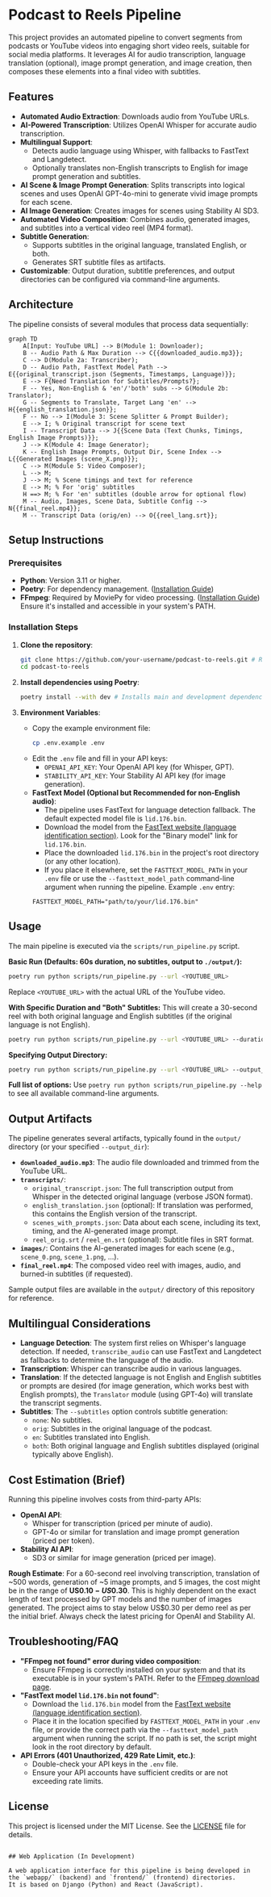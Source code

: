 # Podcast to Reels Pipeline

This project provides an automated pipeline to convert segments from podcasts or YouTube videos into engaging short video reels, suitable for social media platforms. It leverages AI for audio transcription, language translation (optional), image prompt generation, and image creation, then composes these elements into a final video with subtitles.

## Features

*   **Automated Audio Extraction**: Downloads audio from YouTube URLs.
*   **AI-Powered Transcription**: Utilizes OpenAI Whisper for accurate audio transcription.
*   **Multilingual Support**:
    *   Detects audio language using Whisper, with fallbacks to FastText and Langdetect.
    *   Optionally translates non-English transcripts to English for image prompt generation and subtitles.
*   **AI Scene & Image Prompt Generation**: Splits transcripts into logical scenes and uses OpenAI GPT-4o-mini to generate vivid image prompts for each scene.
*   **AI Image Generation**: Creates images for scenes using Stability AI SD3.
*   **Automated Video Composition**: Combines audio, generated images, and subtitles into a vertical video reel (MP4 format).
*   **Subtitle Generation**:
    *   Supports subtitles in the original language, translated English, or both.
    *   Generates SRT subtitle files as artifacts.
*   **Customizable**: Output duration, subtitle preferences, and output directories can be configured via command-line arguments.

## Architecture

The pipeline consists of several modules that process data sequentially:

```mermaid
graph TD
    A[Input: YouTube URL] --> B(Module 1: Downloader);
    B -- Audio Path & Max Duration --> C{{downloaded_audio.mp3}};
    C --> D(Module 2a: Transcriber);
    D -- Audio Path, FastText Model Path --> E{{original_transcript.json (Segments, Timestamps, Language)}};
    E --> F{Need Translation for Subtitles/Prompts?};
    F -- Yes, Non-English & 'en'/'both' subs --> G(Module 2b: Translator);
    G -- Segments to Translate, Target Lang 'en' --> H{{english_translation.json}};
    F -- No --> I(Module 3: Scene Splitter & Prompt Builder);
    E --> I; % Original transcript for scene text
    I -- Transcript Data --> J{{Scene Data (Text Chunks, Timings, English Image Prompts)}};
    J --> K(Module 4: Image Generator);
    K -- English Image Prompts, Output Dir, Scene Index --> L{{Generated Images (scene_X.png)}};
    C --> M(Module 5: Video Composer);
    L --> M;
    J --> M; % Scene timings and text for reference
    E --> M; % For 'orig' subtitles
    H ==> M; % For 'en' subtitles (double arrow for optional flow)
    M -- Audio, Images, Scene Data, Subtitle Config --> N{{final_reel.mp4}};
    M -- Transcript Data (orig/en) --> O{{reel_lang.srt}};
```

## Setup Instructions

### Prerequisites

*   **Python**: Version 3.11 or higher.
*   **Poetry**: For dependency management. ([Installation Guide](https://python-poetry.org/docs/#installation))
*   **FFmpeg**: Required by MoviePy for video processing. ([Installation Guide](https://ffmpeg.org/download.html)) Ensure it's installed and accessible in your system's PATH.

### Installation Steps

1.  **Clone the repository**:
    ```bash
    git clone https://github.com/your-username/podcast-to-reels.git # Replace with actual repo URL
    cd podcast-to-reels
    ```

2.  **Install dependencies using Poetry**:
    ```bash
    poetry install --with dev # Installs main and development dependencies
    ```

3.  **Environment Variables**:
    *   Copy the example environment file:
        ```bash
        cp .env.example .env
        ```
    *   Edit the `.env` file and fill in your API keys:
        *   `OPENAI_API_KEY`: Your OpenAI API key (for Whisper, GPT).
        *   `STABILITY_API_KEY`: Your Stability AI API key (for image generation).
    *   **FastText Model (Optional but Recommended for non-English audio)**:
        *   The pipeline uses FastText for language detection fallback. The default expected model file is `lid.176.bin`.
        *   Download the model from the [FastText website (language identification section)](https://fasttext.cc/docs/en/language-identification.html). Look for the "Binary model" link for `lid.176.bin`.
        *   Place the downloaded `lid.176.bin` in the project's root directory (or any other location).
        *   If you place it elsewhere, set the `FASTTEXT_MODEL_PATH` in your `.env` file or use the `--fasttext_model_path` command-line argument when running the pipeline.
        Example `.env` entry:
        ```
        FASTTEXT_MODEL_PATH="path/to/your/lid.176.bin"
        ```

## Usage

The main pipeline is executed via the `scripts/run_pipeline.py` script.

**Basic Run (Defaults: 60s duration, no subtitles, output to `./output/`):**
```bash
poetry run python scripts/run_pipeline.py --url <YOUTUBE_URL>
```
Replace `<YOUTUBE_URL>` with the actual URL of the YouTube video.

**With Specific Duration and "Both" Subtitles:**
This will create a 30-second reel with both original language and English subtitles (if the original language is not English).
```bash
poetry run python scripts/run_pipeline.py --url <YOUTUBE_URL> --duration 30 --subtitles both
```

**Specifying Output Directory:**
```bash
poetry run python scripts/run_pipeline.py --url <YOUTUBE_URL> --output_dir my_reels
```

**Full list of options:**
Use `poetry run python scripts/run_pipeline.py --help` to see all available command-line arguments.

## Output Artifacts

The pipeline generates several artifacts, typically found in the `output/` directory (or your specified `--output_dir`):

*   **`downloaded_audio.mp3`**: The audio file downloaded and trimmed from the YouTube URL.
*   **`transcripts/`**:
    *   `original_transcript.json`: The full transcription output from Whisper in the detected original language (verbose JSON format).
    *   `english_translation.json` (optional): If translation was performed, this contains the English version of the transcript.
    *   `scenes_with_prompts.json`: Data about each scene, including its text, timing, and the AI-generated image prompt.
    *   `reel_orig.srt` / `reel_en.srt` (optional): Subtitle files in SRT format.
*   **`images/`**: Contains the AI-generated images for each scene (e.g., `scene_0.png`, `scene_1.png`, ...).
*   **`final_reel.mp4`**: The composed video reel with images, audio, and burned-in subtitles (if requested).

Sample output files are available in the `output/` directory of this repository for reference.

## Multilingual Considerations

*   **Language Detection**: The system first relies on Whisper's language detection. If needed, `transcribe_audio` can use FastText and Langdetect as fallbacks to determine the language of the audio.
*   **Transcription**: Whisper can transcribe audio in various languages.
*   **Translation**: If the detected language is not English and English subtitles or prompts are desired (for image generation, which works best with English prompts), the `Translator` module (using GPT-4o) will translate the transcript segments.
*   **Subtitles**: The `--subtitles` option controls subtitle generation:
    *   `none`: No subtitles.
    *   `orig`: Subtitles in the original language of the podcast.
    *   `en`: Subtitles translated into English.
    *   `both`: Both original language and English subtitles displayed (original typically above English).

## Cost Estimation (Brief)

Running this pipeline involves costs from third-party APIs:

*   **OpenAI API**:
    *   Whisper for transcription (priced per minute of audio).
    *   GPT-4o or similar for translation and image prompt generation (priced per token).
*   **Stability AI API**:
    *   SD3 or similar for image generation (priced per image).

**Rough Estimate**: For a 60-second reel involving transcription, translation of ~500 words, generation of ~5 image prompts, and 5 images, the cost might be in the range of **US$0.10 - US$0.30**. This is highly dependent on the exact length of text processed by GPT models and the number of images generated. The project aims to stay below US$0.30 per demo reel as per the initial brief. Always check the latest pricing for OpenAI and Stability AI.

## Troubleshooting/FAQ

*   **"FFmpeg not found" error during video composition**:
    *   Ensure FFmpeg is correctly installed on your system and that its executable is in your system's PATH. Refer to the [FFmpeg download page](https://ffmpeg.org/download.html).
*   **"FastText model `lid.176.bin` not found"**:
    *   Download the `lid.176.bin` model from the [FastText website (language identification section)](https://fasttext.cc/docs/en/language-identification.html).
    *   Place it in the location specified by `FASTTEXT_MODEL_PATH` in your `.env` file, or provide the correct path via the `--fasttext_model_path` argument when running the script. If no path is set, the script might look in the root directory by default.
*   **API Errors (401 Unauthorized, 429 Rate Limit, etc.)**:
    *   Double-check your API keys in the `.env` file.
    *   Ensure your API accounts have sufficient credits or are not exceeding rate limits.

## License

This project is licensed under the MIT License. See the [LICENSE](LICENSE) file for details.
```

## Web Application (In Development)

A web application interface for this pipeline is being developed in the `webapp/` (backend) and `frontend/` (frontend) directories.
It is based on Django (Python) and React (JavaScript).
